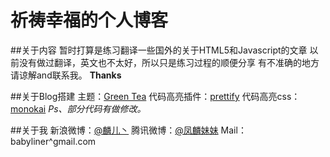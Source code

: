 祈祷幸福的个人博客
============================

##关于内容
暂时打算是练习翻译一些国外的关于HTML5和Javascript的文章
以前没有做过翻译，英文也不太好，所以只是练习过程的顺便分享
有不准确的地方请谅解and联系我。
__Thanks__

##关于Blog搭建
主题：[Green Tea](http://richbray.me/frap/)
代码高亮插件：[prettify](https://code.google.com/p/google-code-prettify/)
代码高亮css：[monokai](https://github.com/RaphaelDDL/google-prettify-monokai-theme)
_Ps、部分代码有做修改。_

##关于我
新浪微博：[@麟儿丶](http://weibo.com/13511031)
腾讯微博：[@凤麟妹妹](http://t.qq.com/qidaoxingfu)
Mail：babyliner^gmail.com
